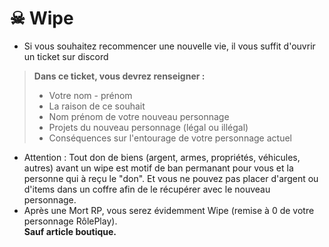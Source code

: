 # ☠ Wipe

* Si vous souhaitez recommencer une nouvelle vie, il vous suffit d'ouvrir un ticket sur discord

> **Dans ce ticket, vous devrez renseigner :**
>
> * Votre nom - prénom
> * La raison de ce souhait
> * Nom prénom de votre nouveau personnage
> * Projets du nouveau personnage (légal ou illégal)
> * Conséquences sur l'entourage de votre personnage actuel

* Attention : Tout don de biens (argent, armes, propriétés, véhicules, autres) avant un wipe est motif de ban permanant pour vous et la personne qui à reçu le "don". Et vous ne pouvez pas placer d'argent ou d'items dans un coffre afin de le récupérer avec le nouveau personnage.
* Après une Mort RP, vous serez évidemment Wipe (remise à 0 de votre personnage RôlePlay).\
  **Sauf article boutique.**
